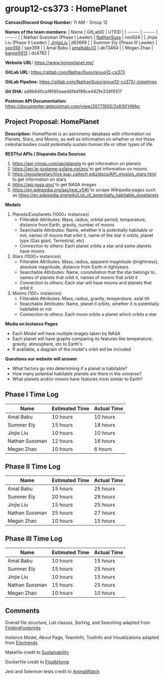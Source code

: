 # group12-cs373 : HomePlanet

**Canvas/Discord Group Number:** 11 AM - Group 12

**Names of the team members:**
| Name | GitLabID | UTEID |
| ------ | ------ | ------ |
| Nathan Sussman (Phase I Leader) | [NathanSuss](https://gitlab.com/NathanSuss) | nes924 |
| Jinjie Liu (Phase II Leader) | [JinjieLiu](https://gitlab.com/JinjieLiu) | jl82669 |
| Summer Ely (Phase III Leader) | [spe358](https://gitlab.com/spe358) | spe358 |
| Amal Babu | [amalbabu12](https://gitlab.com/amalbabu12) | ab73464 |
| Megan Zhao | [banye0913](https://gitlab.com/banye0913) | dz4782 | 

**Website URL:** https://www.homeplanet.me/

**GitLab URL:**  https://gitlab.com/NathanSuss/group12-cs373

**GitLab Pipeline:** https://gitlab.com/NathanSuss/group12-cs373/-/pipelines

**Git SHA:** ad9b640ca16f80eaed4f4d199ce442fe334f9317

**Postman API Documentation:** https://documenter.getpostman.com/view/20771905/2s83tFHWkc

## Project Proposal: HomePlanet
**Description:** HomePlanet is an astronomy database with information on Planets, Stars, and Moons, as well as information on whether or not these celestial bodies could potentially sustain human life or other types of life.

**RESTful APIs / Disparate Data Sources**
1. https://api-ninjas.com/api/planets to get information on planets
2. https://api.le-systeme-solaire.net/en/ to get information on moons
3. https://exoplanetarchive.ipac.caltech.edu/docs/API_mission_stars.html to get information on stars
4. https://api.nasa.gov/ to get NASA images 
5. https://en.wikipedia.org/api/rest_v1/#/ to scrape Wikipedia pages such as https://en.wikipedia.org/wiki/List_of_potentially_habitable_exoplanets


**Models**
1. Planets/Exoplanets (1000+ instances)
    - Filterable Attributes: Mass, radius, orbital period, temperature, distance from Earth, gravity, number of moons
    - Searchable Attributes: Name, whether it is potentially habitable or not, names of moons that orbit it, name of the star it orbits, planet type (Gas giant, Terrestrial, etc)
    - Connection to others: Each planet orbits a star and some planets have moons
3. Stars (1000+ instances)
    - Filterable Attributes: Mass, radius, apparent magnitude (brightness), absolute magnitude, distance from Earth in lightyears
    - Searchable Attributes: Name, constellation that the star belongs to, names of planets that orbit it, names of moons that orbit it
    - Connection to others: Each star will have moons and planets that orbit it 
3. Moons (100+ instances)
    - Filterable Attributes: Mass, radius, gravity, temperature, axial tilt
    - Searchable Attributes: Name, planet it orbits, whether it is potentially habitable or not
    - Connection to others: Each moon orbits a planet which orbits a star

**Media on Instance Pages**
- Each Model will have multiple images taken by NASA
- Each planet will have graphs comparing its features like temperature, gravity, atmosphere, etc to Earth's
- If available, a diagram of the model's orbit will be included

**Questions our website will answer**
- What factors go into determining if a planet is habitable? 
- How many potential habitable planets are there in the universe?
- What planets and/or moons have features most similar to Earth?

## Phase I Time Log
| Name | Estimated Time | Actual Time |
| ------ | ------ | ------ |
| Amal Babu | 10 hours | 10 hours|
| Summer Ely | 15 hours | 18 hours |
| Jinjie Liu | 10 hours | 10 hours |
| Nathan Sussman | 12 hours| 16 hours |
| Megan Zhao | 10 hours | 6 hours |

## Phase II Time Log
| Name | Estimated Time | Actual Time |
| ------ | ------ | ------ |
| Amal Babu | 15 hours | 25 hours|
| Summer Ely | 20 hours | 29 hours |
| Jinjie Liu | 15 hours | 25 hours |
| Nathan Sussman | 25 hours| 27 hours |
| Megan Zhao | 10 hours | 15 hours |

## Phase III Time Log
| Name | Estimated Time | Actual Time |
| ------ | ------ | ------ |
| Amal Babu | 10 hours | 15 hours|
| Summer Ely | 15 hours | 25 hours |
| Jinjie Liu | 10 hours | 15 hours |
| Nathan Sussman | 15 hours| 25 hours |
| Megan Zhao | 10 hours | 10 hours |

## Comments
Overall file structure, List classes, Sorting, and Searching adapted from [FindingFootprints](https://gitlab.com/AlejandroCantu/group2)

Instance Model, About Page, TeamInfo, ToolInfo and Visualizations adapted from [Electrends](https://gitlab.com/dandom25/electrends/)

Makefile credit to [Sustainability](https://gitlab.com/caitlinlien/cs373-sustainability/)

Dockerfile credit to [FindAHome](https://gitlab.com/aghayalod/find-a-home/-/blob/main/findahome-app/Dockerfile)

Jest and Selenium tests credit to [AnimalWatch](https://gitlab.com/JohnPowow/animalwatch/)
